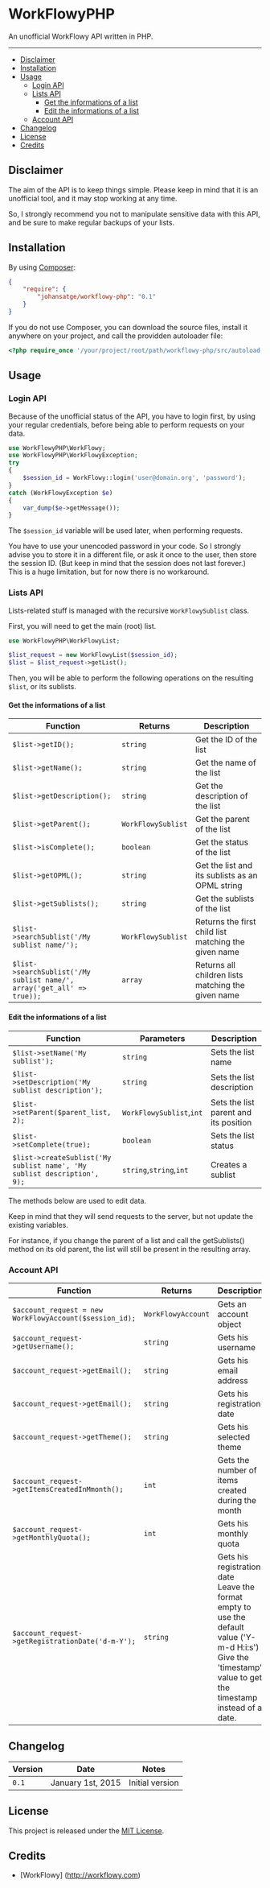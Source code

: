 # WorkFlowyPHP

An unofficial WorkFlowy API written in PHP.

---

* [Disclaimer](#disclaimer)
* [Installation](#installation)
* [Usage](#usage)
  * [Login API](#login-api)
  * [Lists API](#lists-api)
    * [Get the informations of a list](#get-the-informations-of-a-list)
    * [Edit the informations of a list](#edit-the-informations-of-a-list)
  * [Account API](#account-api)
* [Changelog](#changelog)
* [License](#license)
* [Credits](#credits)

## Disclaimer

The aim of the API is to keep things simple. Please keep in mind that it is an unofficial tool, and it may stop working at any time.

So, I strongly recommend you not to manipulate sensitive data with this API, and be sure to make regular backups of your lists.

## Installation

By using [Composer](https://getcomposer.org/):

```json
{
    "require": {
        "johansatge/workflowy-php": "0.1"
    }
}
```

If you do not use Composer, you can download the source files, install it anywhere on your project, and call the providden autoloader file:

```php
<?php require_once '/your/project/root/path/workflowy-php/src/autoload.php';
```

## Usage

### Login API

Because of the unofficial status of the API, you have to login first, by using your regular credentials, before being able to perform requests on your data.

```php
use WorkFlowyPHP\WorkFlowy;
use WorkFlowyPHP\WorkFlowyException;
try
{
    $session_id = WorkFlowy::login('user@domain.org', 'password');
}
catch (WorkFlowyException $e)
{
    var_dump($e->getMessage());
}
```

The `$session_id` variable will be used later, when performing requests.

You have to use your unencoded password in your code. 
So I strongly advise you to store it in a different file, or ask it once to the user, then store the session ID. (But keep in mind that the session does not last forever.)
This is a huge limitation, but for now there is no workaround.

### Lists API

Lists-related stuff is managed with the recursive `WorkFlowySublist` class.

First, you will need to get the main (root) list.

```php
use WorkFlowyPHP\WorkFlowyList;

$list_request = new WorkFlowyList($session_id);
$list = $list_request->getList();
```

Then, you will be able to perform the following operations on the resulting `$list`, or its sublists.

#### Get the informations of a list

| Function | Returns | Description |
| --- | --- | --- |
| `$list->getID();` | `string` | Get the ID of the list |
| `$list->getName();` | `string` | Get the name of the list |
| `$list->getDescription();` | `string` | Get the description of the list |
| `$list->getParent();` | `WorkFlowySublist` | Get the parent of the list |
| `$list->isComplete();` | `boolean` | Get the status of the list |
| `$list->getOPML();` | `string` | Get the list and its sublists as an OPML string |
| `$list->getSublists();` | `string` | Get the sublists of the list |
| `$list->searchSublist('/My sublist name/');` | `WorkFlowySublist` | Returns the first child list matching the given name |
| `$list->searchSublist('/My sublist name/', array('get_all' => true));` | `array` | Returns all children lists matching the given name |

#### Edit the informations of a list

| Function | Parameters | Description |
| --- | --- | --- |
| `$list->setName('My sublist');` | `string` | Sets the list name |
| `$list->setDescription('My sublist description');` | `string` | Sets the list description |
| `$list->setParent($parent_list, 2);` | `WorkFlowySublist`,`int` | Sets the list parent and its position |
| `$list->setComplete(true);` | `boolean` | Sets the list status |
| `$list->createSublist('My sublist name', 'My sublist description', 9);` | `string`,`string`,`int` | Creates a sublist |

The methods below are used to edit data.

Keep in mind that they will send requests to the server, but not update the existing variables.

For instance, if you change the parent of a list and call the getSublists() method on its old parent, the list will still be present in the resulting array.

### Account API

| Function | Returns | Description |
| --- | --- | --- |
| `$account_request = new WorkFlowyAccount($session_id);` | `WorkFlowyAccount` | Gets an account object |
| `$account_request->getUsername();` | `string` | Gets his username |
| `$account_request->getEmail();` | `string` | Gets his email address |
| `$account_request->getEmail();` | `string` | Gets his registration date |
| `$account_request->getTheme();` | `string` | Gets his selected theme |
| `$account_request->getItemsCreatedInMmonth();` | `int` | Gets the number of items created during the month |
| `$account_request->getMonthlyQuota();` | `int` | Gets his monthly quota |
| `$account_request->getRegistrationDate('d-m-Y');` | `string` | Gets his registration date<br>Leave the format empty to use the default value ('Y-m-d H:i:s')<br> Give the 'timestamp' value to get the timestamp instead of a date. |

## Changelog

| Version | Date | Notes |
| --- | --- | --- |
| `0.1` | January 1st, 2015 | Initial version |

## License

This project is released under the [MIT License](LICENSE).

## Credits

* [WorkFlowy] (http://workflowy.com)
